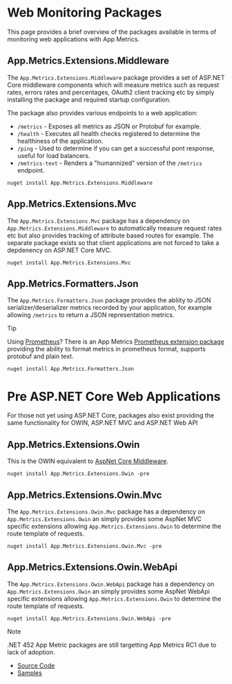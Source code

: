 # Web Monitoring Packages

This page provides a brief overview of the packages available in terms of monitoring web applications with App Metrics.

## App.Metrics.Extensions.Middleware

The `App.Metrics.Extensions.Middleware` package provides a set of ASP.NET Core middleware components which will measure metrics such as request rates, errors rates and percentages, OAuth2 client tracking etc by simply installing the package and required startup configuration.

The package also provides various endpoints to a web application:

- `/metrics` - Exposes all metrics as JSON or Protobuf for example.
- `/health` - Executes all health checks registered to determine the healthiness of the application. 
- `/ping` - Used to determine if you can get a successful pont response, useful for load balancers.
- `/metrics-text` - Renders a "humannized" version of the `/metrics` endpoint.


```console
nuget install App.Metrics.Extensions.Middleware
   ```

## App.Metrics.Extensions.Mvc

The `App.Metrics.Extensions.Mvc` package has a dependency on `App.Metrics.Extensions.Middleware` to automatically measure request rates etc but also provides tracking of attribute based routes for example. The separate package exists so that client applications are not forced to take a depdenency on ASP.NET Core MVC.
    
```console
nuget install App.Metrics.Extensions.Mvc
   ```       

## App.Metrics.Formatters.Json

The `App.Metrics.Formatters.Json` package provides the abliity to JSON serializer/deserializer metrics recorded by your application, for example allowing `/metrics` to return a JSON representation metrics.

> [!TIP]
> Using [Prometheus](https://prometheus.io/)? There is an App Metrics [Prometheus extension package](https://www.nuget.org/packages/App.Metrics.Formatters.Prometheus) providing the ability to format metrics in prometheus format, supports protobuf and plain text.

```console
nuget install App.Metrics.Formatters.Json
   ```      

# Pre ASP.NET Core Web Applications

For those not yet using ASP.NET Core, packages also exist providing the same functionality for OWIN, ASP.NET MVC and ASP.NET Web API

## App.Metrics.Extensions.Owin

This is the OWIN equivalent to [AspNet Core Middleware](https://www.nuget.org/packages/App.Metrics.Extensions.Middleware/).
    
```console
nuget install App.Metrics.Extensions.Owin -pre
   ```       

## App.Metrics.Extensions.Owin.Mvc

The `App.Metrics.Extensions.Owin.Mvc` package has a dependency on `App.Metrics.Extensions.Owin` an simply provides some AspNet MVC specific extensions allowing `App.Metrics.Extensions.Owin` to determine the route template of requests.
    
```console
nuget install App.Metrics.Extensions.Owin.Mvc -pre
   ```       

## App.Metrics.Extensions.Owin.WebApi

The `App.Metrics.Extensions.Owin.WebApi` package has a dependency on `App.Metrics.Extensions.Owin` an simply provides some AspNet WebApi specific extensions allowing `App.Metrics.Extensions.Owin` to determine the route template of requests.
    
```console
nuget install App.Metrics.Extensions.Owin.WebApi -pre
   ```     

> [!NOTE]
> .NET 452 App Metric packages are still targetting App Metrics RC1 due to lack of adoption.

- [Source Code](https://github.com/alhardy/AppMetrics.Owin)
- [Samples](https://github.com/alhardy/AppMetrics.Samples/blob/master/AppMetrics.Samples.NET452.sln)